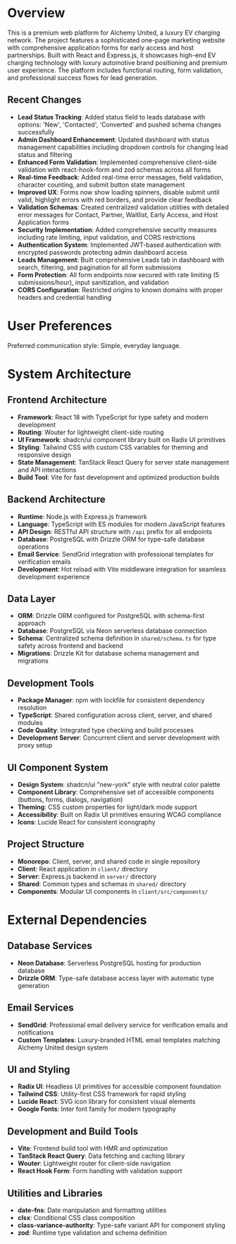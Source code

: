 # Overview

This is a premium web platform for Alchemy United, a luxury EV charging network. The project features a sophisticated one-page marketing website with comprehensive application forms for early access and host partnerships. Built with React and Express.js, it showcases high-end EV charging technology with luxury automotive brand positioning and premium user experience. The platform includes functional routing, form validation, and professional success flows for lead generation.

## Recent Changes
- **Lead Status Tracking**: Added status field to leads database with options: 'New', 'Contacted', 'Converted' and pushed schema changes successfully
- **Admin Dashboard Enhancement**: Updated dashboard with status management capabilities including dropdown controls for changing lead status and filtering
- **Enhanced Form Validation**: Implemented comprehensive client-side validation with react-hook-form and zod schemas across all forms
- **Real-time Feedback**: Added real-time error messages, field validation, character counting, and submit button state management
- **Improved UX**: Forms now show loading spinners, disable submit until valid, highlight errors with red borders, and provide clear feedback
- **Validation Schemas**: Created centralized validation utilities with detailed error messages for Contact, Partner, Waitlist, Early Access, and Host Application forms
- **Security Implementation**: Added comprehensive security measures including rate limiting, input validation, and CORS restrictions
- **Authentication System**: Implemented JWT-based authentication with encrypted passwords protecting admin dashboard access
- **Leads Management**: Built comprehensive Leads tab in dashboard with search, filtering, and pagination for all form submissions
- **Form Protection**: All form endpoints now secured with rate limiting (5 submissions/hour), input sanitization, and validation
- **CORS Configuration**: Restricted origins to known domains with proper headers and credential handling

# User Preferences

Preferred communication style: Simple, everyday language.

# System Architecture

## Frontend Architecture
- **Framework**: React 18 with TypeScript for type safety and modern development
- **Routing**: Wouter for lightweight client-side routing
- **UI Framework**: shadcn/ui component library built on Radix UI primitives
- **Styling**: Tailwind CSS with custom CSS variables for theming and responsive design
- **State Management**: TanStack React Query for server state management and API interactions
- **Build Tool**: Vite for fast development and optimized production builds

## Backend Architecture
- **Runtime**: Node.js with Express.js framework
- **Language**: TypeScript with ES modules for modern JavaScript features
- **API Design**: RESTful API structure with `/api` prefix for all endpoints
- **Database**: PostgreSQL with Drizzle ORM for type-safe database operations
- **Email Service**: SendGrid integration with professional templates for verification emails
- **Development**: Hot reload with Vite middleware integration for seamless development experience

## Data Layer
- **ORM**: Drizzle ORM configured for PostgreSQL with schema-first approach
- **Database**: PostgreSQL via Neon serverless database connection
- **Schema**: Centralized schema definition in `shared/schema.ts` for type safety across frontend and backend
- **Migrations**: Drizzle Kit for database schema management and migrations

## Development Tools
- **Package Manager**: npm with lockfile for consistent dependency resolution
- **TypeScript**: Shared configuration across client, server, and shared modules
- **Code Quality**: Integrated type checking and build processes
- **Development Server**: Concurrent client and server development with proxy setup

## UI Component System
- **Design System**: shadcn/ui "new-york" style with neutral color palette
- **Component Library**: Comprehensive set of accessible components (buttons, forms, dialogs, navigation)
- **Theming**: CSS custom properties for light/dark mode support
- **Accessibility**: Built on Radix UI primitives ensuring WCAG compliance
- **Icons**: Lucide React for consistent iconography

## Project Structure
- **Monorepo**: Client, server, and shared code in single repository
- **Client**: React application in `client/` directory
- **Server**: Express.js backend in `server/` directory  
- **Shared**: Common types and schemas in `shared/` directory
- **Components**: Modular UI components in `client/src/components/`

# External Dependencies

## Database Services
- **Neon Database**: Serverless PostgreSQL hosting for production database
- **Drizzle ORM**: Type-safe database access layer with automatic type generation

## Email Services
- **SendGrid**: Professional email delivery service for verification emails and notifications
- **Custom Templates**: Luxury-branded HTML email templates matching Alchemy United design system

## UI and Styling
- **Radix UI**: Headless UI primitives for accessible component foundation
- **Tailwind CSS**: Utility-first CSS framework for rapid styling
- **Lucide React**: SVG icon library for consistent visual elements
- **Google Fonts**: Inter font family for modern typography

## Development and Build Tools
- **Vite**: Frontend build tool with HMR and optimization
- **TanStack React Query**: Data fetching and caching library
- **Wouter**: Lightweight router for client-side navigation
- **React Hook Form**: Form handling with validation support

## Utilities and Libraries
- **date-fns**: Date manipulation and formatting utilities
- **clsx**: Conditional CSS class composition
- **class-variance-authority**: Type-safe variant API for component styling
- **zod**: Runtime type validation and schema definition